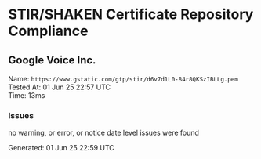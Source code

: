 # STIR/SHAKEN Certificate Repository Compliance

## Google Voice Inc.

Name: `https://www.gstatic.com/gtp/stir/d6v7d1L0-84r8QKSzIBLLg.pem`\
Tested At: 01 Jun 25 22:57 UTC\
Time: 13ms

### Issues

no warning, or error, or notice date level issues were found

Generated: 01 Jun 25 22:59 UTC